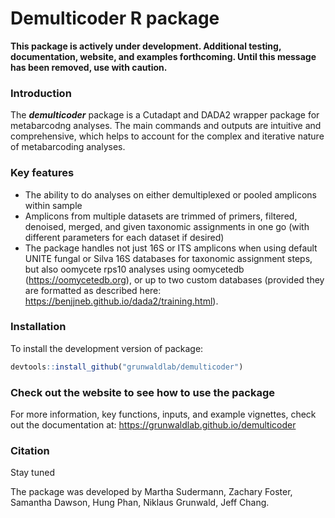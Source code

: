 
# Demulticoder R package

**This package is actively under development. Additional testing,
documentation, website, and examples forthcoming. Until this message has
been removed, use with caution.**

### Introduction

The ***demulticoder*** package is a Cutadapt and DADA2 wrapper package
for metabarcodng analyses. The main commands and outputs are intuitive
and comprehensive, which helps to account for the complex and iterative
nature of metabarcoding analyses.

### Key features

- The ability to do analyses on either demultiplexed or pooled amplicons
  within sample  
- Amplicons from multiple datasets are trimmed of primers, filtered,
  denoised, merged, and given taxonomic assignments in one go (with
  different parameters for each dataset if desired)  
- The package handles not just 16S or ITS amplicons when using default
  UNITE fungal or Silva 16S databases for taxonomic assignment steps, but also oomycete rps10 analyses
  using oomycetedb (<https://oomycetedb.org>), or up to two custom
  databases (provided they are formatted as described here:
  <https://benjjneb.github.io/dada2/training.html>).

### Installation

To install the development version of package:

``` r
devtools::install_github("grunwaldlab/demulticoder")
```

### Check out the website to see how to use the package

For more information, key functions, inputs, and example vignettes,
check out the documentation at:
<https://grunwaldlab.github.io/demulticoder>

### Citation

Stay tuned

The package was developed by Martha Sudermann, Zachary Foster, Samantha
Dawson, Hung Phan, Niklaus Grunwald, Jeff Chang.
